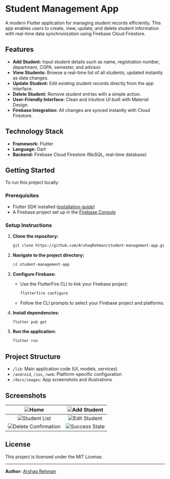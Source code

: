 # Student Management App

A modern Flutter application for managing student records efficiently. This app enables users to create, view, update, and delete student information with real-time data synchronization using Firebase Cloud Firestore.

## Features

- **Add Student:** Input student details such as name, registration number, department, CGPA, semester, and advisor.
- **View Students:** Browse a real-time list of all students, updated instantly as data changes.
- **Update Student:** Edit existing student records directly from the app interface.
- **Delete Student:** Remove student entries with a simple action.
- **User-Friendly Interface:** Clean and intuitive UI built with Material Design.
- **Firebase Integration:** All changes are synced instantly with Cloud Firestore.

## Technology Stack

- **Framework:** Flutter
- **Language:** Dart
- **Backend:** Firebase Cloud Firestore (NoSQL, real-time database)

## Getting Started

To run this project locally:

### Prerequisites

- Flutter SDK installed ([installation guide](https://flutter.dev/docs/get-started/install))
- A Firebase project set up in the [Firebase Console](https://console.firebase.google.com/)

### Setup Instructions

1. **Clone the repository:**
    ```sh
    git clone https://github.com/ArshaqRehman/student-management-app.git
    ```

2. **Navigate to the project directory:**
    ```sh
    cd student-management-app
    ```

3. **Configure Firebase:**
    - Use the FlutterFire CLI to link your Firebase project:
      ```sh
      flutterfire configure
      ```
    - Follow the CLI prompts to select your Firebase project and platforms.

4. **Install dependencies:**
    ```sh
    flutter pub get
    ```

5. **Run the application:**
    ```sh
    flutter run
    ```

## Project Structure

- `/lib`: Main application code (UI, models, services)
- `/android`, `/ios`, `/web`: Platform-specific configuration
- `/docs/images`: App screenshots and illustrations

## Screenshots

| ![Home](docs/images/image1.png) | ![Add Student](docs/images/image2.png) |
|:-------------------------------:|:--------------------------------------:|
| ![Student List](docs/images/image3.png) | ![Edit Student](docs/images/image4.png) |
| ![Delete Confirmation](docs/images/image5.png) | ![Success State](docs/images/image6.png) |

## License

This project is licensed under the MIT License.

---

**Author:** [Arshaq Rehman](https://github.com/ArshaqRehman)

